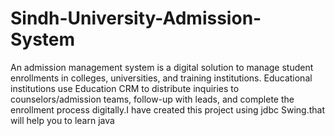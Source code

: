 # Sindh-University-Admission-System
An admission management system is a digital solution to manage student enrollments in colleges, universities, and training institutions. Educational institutions use Education CRM to distribute inquiries to counselors/admission teams, follow-up with leads, and complete the enrollment process digitally.I have created this project using jdbc Swing.that will help you to learn java
